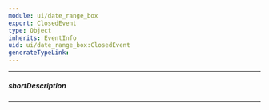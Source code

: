 ```yaml
---
module: ui/date_range_box
export: ClosedEvent
type: Object
inherits: EventInfo
uid: ui/date_range_box:ClosedEvent
generateTypeLink: 
---
```

---
##### shortDescription
<!-- Description goes here -->

---
<!-- Description goes here -->